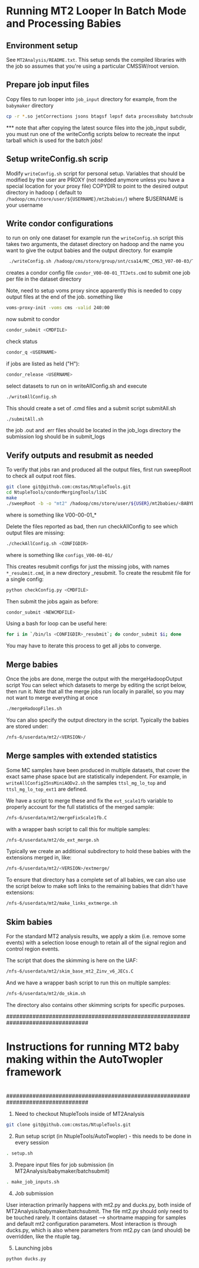 
# Running MT2 Looper In Batch Mode and Processing Babies

## Environment setup

See `MT2Analysis/README.txt`.  This setup sends the compiled libraries with the job so assumes that you're using a particular CMSSW/root version.

## Prepare job input files

Copy files to run looper into `job_input` directory
for example, from the `babymaker` directory
``` bash
cp -r *.so jetCorrections jsons btagsf lepsf data processBaby batchsubmit/job_input/
```
*** note that after copying the latest source files into the job_input subdir, you must run one of the writeConfig scripts below to recreate the input tarball which is used for the batch jobs!

## Setup writeConfig.sh scrip

Modify `writeConfig.sh` script for personal setup. Variables that should be modified by the user are
PROXY (not nedded anymore unless you have a special location for your proxy file)
COPYDIR to point to the desired output directory in hadoop ( default to `/hadoop/cms/store/user/${USERNAME}/mt2babies/`) where $USERNAME is your username

## Write condor configurations

to run on only one dataset for example run the `writeConfig.sh` script 
this takes two arguments, the dataset directory on hadoop and the name
you want to give the output babies and the output directory. 
for example
``` bash
 ./writeConfig.sh /hadoop/cms/store/group/snt/csa14/MC_CMS3_V07-00-03/TTJets_MSDecaysCKM_central_Tune4C_13TeV-madgraph-tauola/merged/ V00-00-01_TTJets
```
creates a condor config file
`condor_V00-00-01_TTJets.cmd`
to submit one job per file in the dataset directory 

Note, need to setup voms proxy since apparently this is needed to copy output files at the end of the job.
something like
``` bash
voms-proxy-init -voms cms -valid 240:00
```
now submit to condor
``` bash
condor_submit <CMDFILE>
```
check status 
``` bash
condor_q <USERNAME>
```
if jobs are listed as held ("H"):
``` bash
condor_release <USERNAME>
```
select datasets to run on in writeAllConfig.sh and execute
``` bash
./writeAllConfig.sh
```
This should create a set of .cmd files and a submit script submitAll.sh
``` bash
./submitAll.sh
```

the job .out and .err files should be located in the job_logs directory 
the submission log should be in submit_logs

## Verify outputs and resubmit as needed

To verify that jobs ran and produced all the output files, first run sweepRoot to check all output root files.
``` bash
git clone git@github.com:cmstas/NtupleTools.git
cd NtupleTools/condorMergingTools/libC
make
./sweepRoot -b -o "mt2" /hadoop/cms/store/user/${USER}/mt2babies/<BABYDIRS>/*.root
```
where <BABYDIRS> is something like V00-00-01_*

Delete the files reported as bad, then run checkAllConfig to see which output files are missing:
``` bash
./checkAllConfig.sh <CONFIGDIR>
```
where <CONFIGDIR> is something like `configs_V00-00-01/`

This creates resubmit configs for just the missing jobs, with names `*_resubmit.cmd`, in a new directory <CONFIGDIR>_resubmit.
To create the resubmit file for a single config:
``` bash
python checkConfig.py <CMDFILE>
```
Then submit the jobs again as before:
``` bash
condor_submit <NEWCMDFILE>
```

Using a bash for loop can be useful here:
``` bash
for i in `/bin/ls <CONFIGDIR>_resubmit`; do condor_submit $i; done
```


You may have to iterate this process to get all jobs to converge.

## Merge babies

Once the jobs are done, merge the output with the mergeHadoopOutput script
You can select which datasets to merge by editing the script below, then run it.
Note that all the merge jobs run locally in parallel, so you may not want to merge
everything at once
``` bash
./mergeHadoopFiles.sh
```
You can also specify the output directory in the script. Typically the babies are
stored under:
``` bash
/nfs-6/userdata/mt2/<VERSION>/
```

## Merge samples with extended statistics

Some MC samples have been produced in multiple datasets, that cover the exact same phase space but are statistically independent.
For example, in `writeAllConfig25nsMiniAODv2.sh` the samples `ttsl_mg_lo_top` and `ttsl_mg_lo_top_ext1` are defined.

We have a script to merge these and fix the `evt_scale1fb` variable to properly account for the full statistics of the merged sample:
``` bash
/nfs-6/userdata/mt2/mergeFixScale1fb.C
```
with a wrapper bash script to call this for multiple samples:
``` bash
/nfs-6/userdata/mt2/do_ext_merge.sh
```
Typically we create an additional subdirectory to hold these babies with the extensions merged in, like:
``` bash
/nfs-6/userdata/mt2/<VERSION>/extmerge/
```
To ensure that directory has a complete set of all babies, we can also use the script below to make soft links
to the remaining babies that didn't have extensions:
``` bash
/nfs-6/userdata/mt2/make_links_extmerge.sh
```

## Skim babies

For the standard MT2 analysis results, we apply a skim (i.e. remove some events) with a selection loose enough
to retain all of the signal region and control region events.

The script that does the skimming is here on the UAF:
``` bash
/nfs-6/userdata/mt2/skim_base_mt2_Zinv_v6_JECs.C
```

And we have a wrapper bash script to run this on multiple samples:
``` bash
/nfs-6/userdata/mt2/do_skim.sh
```
The directory also contains other skimming scripts for specific purposes.





#################################################################################
#                                                                               #
#   Instructions for running MT2 baby making within the AutoTwopler framework   #
#                                                                               #
#################################################################################

1. Need to checkout NtupleTools inside of MT2Analysis
``` bash
git clone git@github.com:cmstas/NtupleTools.git
```

2. Run setup script (in NtupleTools/AutoTwopler) - this needs to be done in every session
``` bash
. setup.sh
```

3. Prepare input files for job submission (in MT2Analysis/babymaker/batchsubmit)
``` bash
. make_job_inputs.sh
```

4. Job submission

User interaction primarily happens with mt2.py and ducks.py, both inside of MT2Analysis/babymaker/batchsubmit.
The file mt2.py should only need to be touched rarely.  It contains dataset --> shortname mapping for samples and default mt2 configuration parameters.
Most interaction is through ducks.py, which is also where parameters from mt2.py can (and should) be overridden, like the ntuple tag.

5. Launching jobs
``` bash
python ducks.py
```
